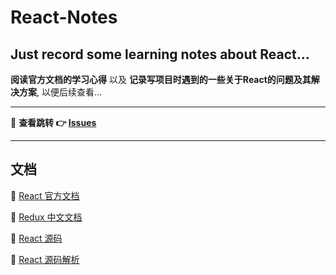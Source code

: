 # React-Notes
## Just record some learning notes about React...

**阅读官方文档的学习心得** 以及 **记录写项目时遇到的一些关于React的问题及其解决方案**, 以便后续查看...

---
🔗  **查看跳转  👉  <a href='https://github.com/Douc1998/React-Notes/issues'>Issues</a>**


---
## 文档

🔗  [React 官方文档](https://zh-hans.reactjs.org/)

🔗  [Redux 中文文档](https://www.baidu.com/link?url=XifqNTC_5T8hHN-yqH0Z2CJjHehfxWQot90IxAoXAAw6fvKVfcQBJ4bPGFX9yu6a&wd=&eqid=c877a74a0003f704000000066412d762)

🔗  [React 源码](https://github.com/facebook/react)

🔗  [React 源码解析](https://react.jokcy.me/)
